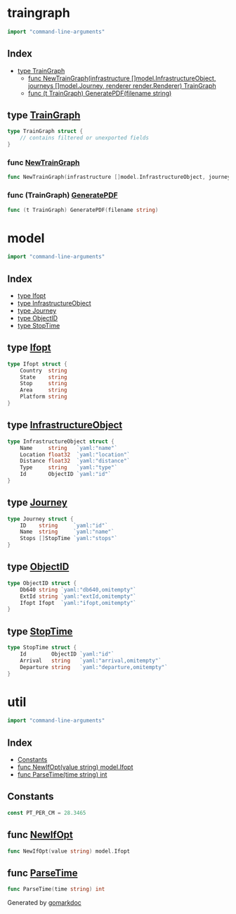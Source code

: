<!-- gomarkdoc:embed:start -->

<!-- Code generated by gomarkdoc. DO NOT EDIT -->

# traingraph

```go
import "command-line-arguments"
```

## Index

- [type TrainGraph](<#type-traingraph>)
  - [func NewTrainGraph(infrastructure []model.InfrastructureObject, journeys []model.Journey, renderer render.Renderer) TrainGraph](<#func-newtraingraph>)
  - [func (t TrainGraph) GeneratePDF(filename string)](<#func-traingraph-generatepdf>)


## type [TrainGraph](<https://github.com/joushx/traingraph/blob/master/pkg/traingraph/traingraph.go#L9-L13>)

```go
type TrainGraph struct {
    // contains filtered or unexported fields
}
```

### func [NewTrainGraph](<https://github.com/joushx/traingraph/blob/master/pkg/traingraph/traingraph.go#L15>)

```go
func NewTrainGraph(infrastructure []model.InfrastructureObject, journeys []model.Journey, renderer render.Renderer) TrainGraph
```

### func \(TrainGraph\) [GeneratePDF](<https://github.com/joushx/traingraph/blob/master/pkg/traingraph/traingraph.go#L23>)

```go
func (t TrainGraph) GeneratePDF(filename string)
```

# model

```go
import "command-line-arguments"
```

## Index

- [type Ifopt](<#type-ifopt>)
- [type InfrastructureObject](<#type-infrastructureobject>)
- [type Journey](<#type-journey>)
- [type ObjectID](<#type-objectid>)
- [type StopTime](<#type-stoptime>)


## type [Ifopt](<https://github.com/joushx/traingraph/blob/master/pkg/model/id.go#L9-L15>)

```go
type Ifopt struct {
    Country  string
    State    string
    Stop     string
    Area     string
    Platform string
}
```

## type [InfrastructureObject](<https://github.com/joushx/traingraph/blob/master/pkg/model/infrastructure.go#L3-L9>)

```go
type InfrastructureObject struct {
    Name     string   `yaml:"name"`
    Location float32  `yaml:"location"`
    Distance float32  `yaml:"distance"`
    Type     string   `yaml:"type"`
    Id       ObjectID `yaml:"id"`
}
```

## type [Journey](<https://github.com/joushx/traingraph/blob/master/pkg/model/journeys.go#L3-L7>)

```go
type Journey struct {
    ID    string     `yaml:"id"`
    Name  string     `yaml:"name"`
    Stops []StopTime `yaml:"stops"`
}
```

## type [ObjectID](<https://github.com/joushx/traingraph/blob/master/pkg/model/id.go#L3-L7>)

```go
type ObjectID struct {
    Db640 string `yaml:"db640,omitempty"`
    ExtId string `yaml:"extId,omitempty"`
    Ifopt Ifopt  `yaml:"ifopt,omitempty"`
}
```

## type [StopTime](<https://github.com/joushx/traingraph/blob/master/pkg/model/journeys.go#L9-L13>)

```go
type StopTime struct {
    Id        ObjectID `yaml:"id"`
    Arrival   string   `yaml:"arrival,omitempty"`
    Departure string   `yaml:"departure,omitempty"`
}
```

# util

```go
import "command-line-arguments"
```

## Index

- [Constants](<#constants>)
- [func NewIfOpt(value string) model.Ifopt](<#func-newifopt>)
- [func ParseTime(time string) int](<#func-parsetime>)


## Constants

```go
const PT_PER_CM = 28.3465
```

## func [NewIfOpt](<https://github.com/joushx/traingraph/blob/master/pkg/util/id.go#L9>)

```go
func NewIfOpt(value string) model.Ifopt
```

## func [ParseTime](<https://github.com/joushx/traingraph/blob/master/pkg/util/time.go#L9>)

```go
func ParseTime(time string) int
```



Generated by [gomarkdoc](<https://github.com/princjef/gomarkdoc>)


<!-- gomarkdoc:embed:end -->